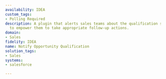 ```yaml
---
availability: IDEA
custom_tags:
- Polling Required
description: A plugin that alerts sales teams about the qualification status of opportunities,
  to empower them to take appropriate follow-up actions.
domain:
- Sales
fidelity: IDEA
name: Notify Opportunity Qualification
solution_tags:
- Sales
systems:
- salesforce

---
```

